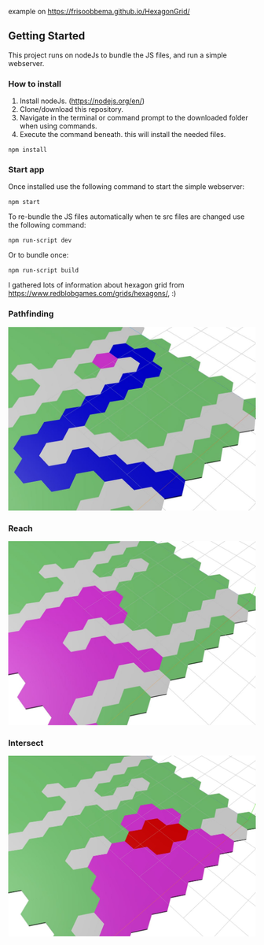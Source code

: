 example on https://frisoobbema.github.io/HexagonGrid/

## Getting Started

This project runs on nodeJs to bundle the JS files, and run a simple webserver.

### How to install

1. Install nodeJs. (https://nodejs.org/en/)
2. Clone/download this repository.
3. Navigate in the terminal or command prompt to the downloaded folder when using commands.
4. Execute the command beneath. this will install the needed files.

```
npm install
```

### Start app

Once installed use the following command to start the simple webserver:

```
npm start
```

To re-bundle the JS files automatically when te src files are changed use the following command:

```
npm run-script dev
```

Or to bundle once:

```
npm run-script build
```

I gathered lots of information about hexagon grid from https://www.redblobgames.com/grids/hexagons/,  :)

### Pathfinding

![pathfinding](https://github.com/frisoobbema/HexagonGrid/blob/master/images/1.JPG?raw=true)

### Reach

![reach](https://github.com/frisoobbema/HexagonGrid/blob/master/images/2.JPG?raw=true)

### Intersect

![intersect](https://github.com/frisoobbema/HexagonGrid/blob/master/images/3.JPG?raw=true)
